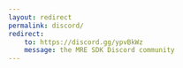 ```yaml
---
layout: redirect
permalink: discord/
redirect:
    to: https://discord.gg/ypvBkWz
    message: the MRE SDK Discord community
---
```

